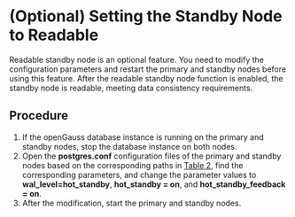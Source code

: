 # \(Optional\) Setting the Standby Node to Readable<a name="EN-US_TOPIC_0249784573"></a>

Readable standby node is an optional feature. You need to modify the configuration parameters and restart the primary and standby nodes before using this feature. After the readable standby node function is enabled, the standby node is readable, meeting data consistency requirements.

## Procedure<a name="section1726123816195"></a>

1.  If the openGauss database instance is running on the primary and standby nodes, stop the database instance on both nodes.
2.  Open the  **postgres.conf**  configuration files of the primary and standby nodes based on the corresponding paths in  [Table 2](configuring-primary-database-node-information.md#en-us_topic_0241802596_table15838192510429), find the corresponding parameters, and change the parameter values to  **wal\_level=hot\_standby**,  **hot\_standby = on**, and  **hot\_standby\_feedback = on**.
3.  After the modification, start the primary and standby nodes.

